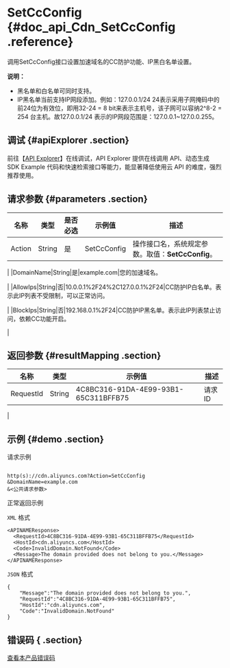 # SetCcConfig {#doc_api_Cdn_SetCcConfig .reference}

调用SetCcConfig接口设置加速域名的CC防护功能、IP黑白名单设置。

**说明：** 

-   黑名单和白名单可同时支持。
-   IP黑名单当前支持IP网段添加。例如：127.0.0.1/24 24表示采用子网掩码中的前24位为有效位，即用32-24 = 8 bit来表示主机号，该子网可以容纳2^8-2 = 254 台主机。故127.0.0.1/24 表示的IP网段范围是：127.0.0.1~127.0.0.255。

## 调试 {#apiExplorer .section}

前往【[API Explorer](https://api.aliyun.com/#product=Cdn&api=SetCcConfig)】在线调试，API Explorer 提供在线调用 API、动态生成 SDK Example 代码和快速检索接口等能力，能显著降低使用云 API 的难度，强烈推荐使用。

## 请求参数 {#parameters .section}

|名称|类型|是否必选|示例值|描述|
|--|--|----|---|--|
|Action|String|是|SetCcConfig|操作接口名，系统规定参数。取值：**SetCcConfig**。

 |
|DomainName|String|是|example.com|您的加速域名。

 |
|AllowIps|String|否|10.0.0.1%2F24%2C127.0.0.1%2F24|CC防护IP白名单。表示此IP列表不受限制，可以正常访问。

 |
|BlockIps|String|否|192.168.0.1%2F24|CC防护IP黑名单。表示此IP列表禁止访问，依赖CC功能开启。

 |

## 返回参数 {#resultMapping .section}

|名称|类型|示例值|描述|
|--|--|---|--|
|RequestId|String|4C8BC316-91DA-4E99-93B1-65C311BFFB75|请求ID

 |

## 示例 {#demo .section}

请求示例

``` {#request_demo}

http(s)://cdn.aliyuncs.com?Action=SetCcConfig
&DomainName=example.com
&<公共请求参数>

```

正常返回示例

`XML` 格式

``` {#xml_return_success_demo}
<APINAMEResponse>
  <RequestId>4C8BC316-91DA-4E99-93B1-65C311BFFB75</RequestId>
  <HostId>cdn.aliyuncs.com</HostId>
  <Code>InvalidDomain.NotFound</Code>
  <Message>The domain provided does not belong to you.</Message>
</APINAMEResponse>

```

`JSON` 格式

``` {#json_return_success_demo}
{
	"Message":"The domain provided does not belong to you.",
	"RequestId":"4C8BC316-91DA-4E99-93B1-65C311BFFB75",
	"HostId":"cdn.aliyuncs.com",
	"Code":"InvalidDomain.NotFound"
}
```

## 错误码 { .section}

[查看本产品错误码](https://error-center.aliyun.com/status/product/Cdn)

